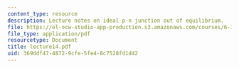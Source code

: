 ```yaml
---
content_type: resource
description: Lecture notes on ideal p-n junction out of equilibrium.
file: https://ol-ocw-studio-app-production.s3.amazonaws.com/courses/6-720j-integrated-microelectronic-devices-spring-2007/369ddf4748729cfe5fe48c7528fd1d42_lecture14.pdf
file_type: application/pdf
resourcetype: Document
title: lecture14.pdf
uid: 369ddf47-4872-9cfe-5fe4-8c7528fd1d42
---
```

